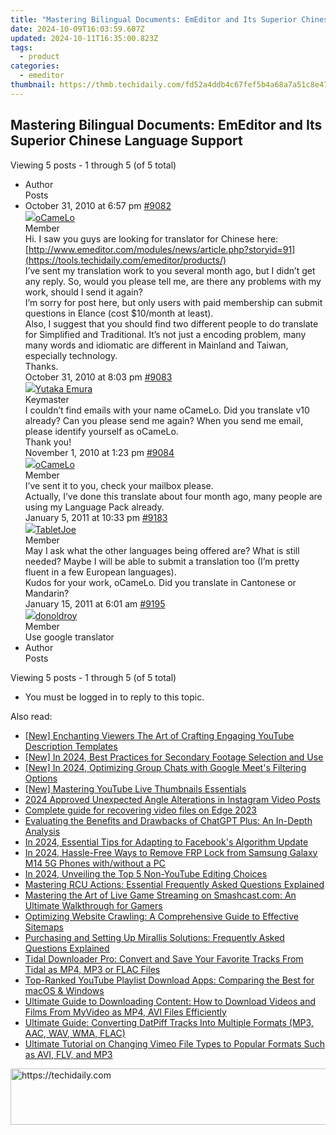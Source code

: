 ```yaml
---
title: "Mastering Bilingual Documents: EmEditor and Its Superior Chinese Language Support"
date: 2024-10-09T16:03:59.607Z
updated: 2024-10-11T16:35:00.823Z
tags:
  - product
categories:
  - emeditor
thumbnail: https://thmb.techidaily.com/fd52a4ddb4c67fef5b4a68a7a51c8e47e5f13f4d158884cb761f8f838fb72e26.jpeg
---
```


## Mastering Bilingual Documents: EmEditor and Its Superior Chinese Language Support

Viewing 5 posts - 1 through 5 (of 5 total)

* Author  
Posts
* October 31, 2010 at 6:57 pm [#9082](https://tools.techidaily.com/emeditor/products/)  
[![](https://secure.gravatar.com/avatar/d45fb6bf36deaaba15bfeb928ccd933c?s=80&d=identicon&r=g)oCameLo](https://www.emeditor.com/forums/users/oCameLo/ "View oCameLo's profile")  
Member  
Hi. I saw you guys are looking for translator for Chinese here: [http://www.emeditor.com/modules/news/article.php?storyid=91](https://tools.techidaily.com/emeditor/products/)  
 I’ve sent my translation work to you several month ago, but I didn’t get any reply. So, would you please tell me, are there any problems with my work, should I send it again?  
 I’m sorry for post here, but only users with paid membership can submit questions in Elance (cost $10/month at least).  
 Also, I suggest that you should find two different people to do translate for Simplified and Traditional. It’s not just a encoding problem, many many words and idiomatic are different in Mainland and Taiwan, especially technology.  
 Thanks.  
October 31, 2010 at 8:03 pm [#9083](https://tools.techidaily.com/emeditor/products/)  
[![](https://secure.gravatar.com/avatar/a0a6377144ed3636f985d87303f65ed2?s=80&d=identicon&r=g)Yutaka Emura](https://www.emeditor.com/forums/users/yemura/ "View Yutaka Emura's profile")  
Keymaster  
I couldn’t find emails with your name oCameLo. Did you translate v10 already? Can you please send me again? When you send me email, please identify yourself as oCameLo.  
 Thank you!  
November 1, 2010 at 1:23 pm [#9084](https://tools.techidaily.com/emeditor/products/)  
[![](https://secure.gravatar.com/avatar/d45fb6bf36deaaba15bfeb928ccd933c?s=80&d=identicon&r=g)oCameLo](https://www.emeditor.com/forums/users/oCameLo/ "View oCameLo's profile")  
Member  
I’ve sent it to you, check your mailbox please.  
 Actually, I’ve done this translate about four month ago, many people are using my Language Pack already.  
January 5, 2011 at 10:33 pm [#9183](https://tools.techidaily.com/emeditor/products/)  
[![](https://secure.gravatar.com/avatar/203c47e6976990ef19db59f46317d2f7?s=80&d=identicon&r=g)TabletJoe](https://www.emeditor.com/forums/users/TabletJoe/ "View TabletJoe's profile")  
Member  
May I ask what the other languages being offered are? What is still needed? Maybe I will be able to submit a translation too (I’m pretty fluent in a few European languages).  
 Kudos for your work, oCameLo. Did you translate in Cantonese or Mandarin?  
January 15, 2011 at 6:01 am [#9195](https://tools.techidaily.com/emeditor/products/)  
[![](https://secure.gravatar.com/avatar/6d5af140192b60d0fd288765b4bb6ad0?s=80&d=identicon&r=g)donoldroy](https://www.emeditor.com/forums/users/donoldroy/ "View donoldroy's profile")  
Member  
Use google translator
* Author  
Posts

Viewing 5 posts - 1 through 5 (of 5 total)

* You must be logged in to reply to this topic.

<ins class="adsbygoogle"
     style="display:block"
     data-ad-format="autorelaxed"
     data-ad-client="ca-pub-7571918770474297"
     data-ad-slot="1223367746"></ins>

<ins class="adsbygoogle"
     style="display:block"
     data-ad-client="ca-pub-7571918770474297"
     data-ad-slot="8358498916"
     data-ad-format="auto"
     data-full-width-responsive="true"></ins>

<span class="atpl-alsoreadstyle">Also read:</span>
<div><ul>
<li><a href="https://youtube-videos.techidaily.com/new-enchanting-viewers-the-art-of-crafting-engaging-youtube-description-templates/"><u>[New] Enchanting Viewers The Art of Crafting Engaging YouTube Description Templates</u></a></li>
<li><a href="https://vp-tips.techidaily.com/new-in-2024-best-practices-for-secondary-footage-selection-and-use/"><u>[New] In 2024, Best Practices for Secondary Footage Selection and Use</u></a></li>
<li><a href="https://screen-capture.techidaily.com/new-in-2024-optimizing-group-chats-with-google-meets-filtering-options/"><u>[New] In 2024, Optimizing Group Chats with Google Meet's Filtering Options</u></a></li>
<li><a href="https://facebook-record-videos.techidaily.com/new-mastering-youtube-live-thumbnails-essentials/"><u>[New] Mastering YouTube Live Thumbnails Essentials</u></a></li>
<li><a href="https://some-skills.techidaily.com/2024-approved-unexpected-angle-alterations-in-instagram-video-posts/"><u>2024 Approved Unexpected Angle Alterations in Instagram Video Posts</u></a></li>
<li><a href="https://phone-solutions.techidaily.com/complete-guide-for-recovering-video-files-on-edge-2023-by-fonelab-android-recover-video/"><u>Complete guide for recovering video files on Edge 2023</u></a></li>
<li><a href="https://tech-haven.techidaily.com/evaluating-the-benefits-and-drawbacks-of-chatgpt-plus-an-in-depth-analysis/"><u>Evaluating the Benefits and Drawbacks of ChatGPT Plus: An In-Depth Analysis</u></a></li>
<li><a href="https://facebook-video-recording.techidaily.com/in-2024-essential-tips-for-adapting-to-facebooks-algorithm-update/"><u>In 2024, Essential Tips for Adapting to Facebook's Algorithm Update</u></a></li>
<li><a href="https://android-frp.techidaily.com/in-2024-hassle-free-ways-to-remove-frp-lock-from-samsung-galaxy-m14-5g-phones-withwithout-a-pc-by-drfone-android/"><u>In 2024, Hassle-Free Ways to Remove FRP Lock from Samsung Galaxy M14 5G Phones with/without a PC</u></a></li>
<li><a href="https://youtube-sure.techidaily.com/24-unveiling-the-top-5-non-youtube-editing-choices/"><u>In 2024, Unveiling the Top 5 Non-YouTube Editing Choices</u></a></li>
<li><a href="https://win-hacks.techidaily.com/mastering-rcu-actions-essential-frequently-asked-questions-explained/"><u>Mastering RCU Actions: Essential Frequently Asked Questions Explained</u></a></li>
<li><a href="https://win-hacks.techidaily.com/mastering-the-art-of-live-game-streaming-on-smashcastcom-an-ultimate-walkthrough-for-gamers/"><u>Mastering the Art of Live Game Streaming on Smashcast.com: An Ultimate Walkthrough for Gamers</u></a></li>
<li><a href="https://win-hacks.techidaily.com/optimizing-website-crawling-a-comprehensive-guide-to-effective-sitemaps/"><u>Optimizing Website Crawling: A Comprehensive Guide to Effective Sitemaps</u></a></li>
<li><a href="https://win-hacks.techidaily.com/purchasing-and-setting-up-mirallis-solutions-frequently-asked-questions-explained/"><u>Purchasing and Setting Up Mirallis Solutions: Frequently Asked Questions Explained</u></a></li>
<li><a href="https://win-hacks.techidaily.com/tidal-downloader-pro-convert-and-save-your-favorite-tracks-from-tidal-as-mp4-mp3-or-flac-files/"><u>Tidal Downloader Pro: Convert and Save Your Favorite Tracks From Tidal as MP4, MP3 or FLAC Files</u></a></li>
<li><a href="https://win-hacks.techidaily.com/top-ranked-youtube-playlist-download-apps-comparing-the-best-for-macos-and-windows/"><u>Top-Ranked YouTube Playlist Download Apps: Comparing the Best for macOS & Windows</u></a></li>
<li><a href="https://win-hacks.techidaily.com/ultimate-guide-to-downloading-content-how-to-download-videos-and-films-from-myvideo-as-mp4-avi-files-efficiently/"><u>Ultimate Guide to Downloading Content: How to Download Videos and Films From MyVideo as MP4, AVI Files Efficiently</u></a></li>
<li><a href="https://win-hacks.techidaily.com/ultimate-guide-converting-datpiff-tracks-into-multiple-formats-mp3-aac-wav-wma-flac/"><u>Ultimate Guide: Converting DatPiff Tracks Into Multiple Formats (MP3, AAC, WAV, WMA, FLAC)</u></a></li>
<li><a href="https://win-hacks.techidaily.com/ultimate-tutorial-on-changing-vimeo-file-types-to-popular-formats-such-as-avi-flv-and-mp3/"><u>Ultimate Tutorial on Changing Vimeo File Types to Popular Formats Such as AVI, FLV, and MP3</u></a></li>
</ul></div>

<!-- affiliate ads begin -->
<a href="https://aidotcom.pxf.io/c/5597632/2134499/19576" target="_top" id="2134499">
  <img src="//a.impactradius-go.com/display-ad/19576-2134499" border="0" alt="https://techidaily.com" width="600" height="90"/>
</a>
<img height="0" width="0" src="https://aidotcom.pxf.io/i/5597632/2134499/19576" style="position:absolute;visibility:hidden;" border="0" />
<!-- affiliate ads end -->

